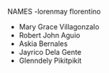 NAMES
-lorenmay florentino
- Mary Grace Villagonzalo
- Robert John Aguio
- Askia Bernales
- Jayrico Dela Gente
- Glenndely Pikitpikit
